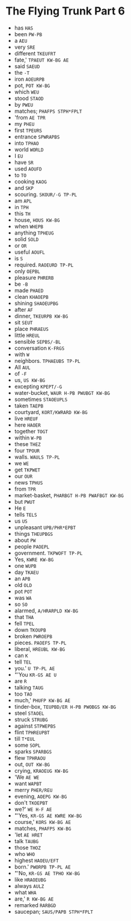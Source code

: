 # The Flying Trunk Part 6

* has `HAS`
* been `PW-PB`
* a `AEU`
* very `SRE`
* different `TKEUFRT`
* fate,' `TPAEUT KW-BG AE`
* said `SAEUD`
* the `-T`
* iron `AOEURPB`
* pot, `POT KW-BG`
* which `WEU`
* stood `STAOD`
* by `PWEU`
* matches; `PHAFPS STPH*FPLT`
* 'from `AE TPR`
* my `PHEU`
* first `TPEURS`
* entrance `SPWRAPBS`
* into `TPHAO`
* world `WORLD`
* I `EU`
* have `SR`
* used `AOUFD`
* to `TO`
* cooking `KAOG`
* and `SKP`
* scouring. `SKOUR/-G TP-PL`
* am `APL`
* in `TPH`
* this `TH`
* house, `HOUS KW-BG`
* when `WHEPB`
* anything `TPHEUG`
* solid `SOLD`
* or `OR`
* useful `AOUFL`
* is `S`
* required. `RAOEURD TP-PL`
* only `OEPBL`
* pleasure `PHRERB`
* be `-B`
* made `PHAED`
* clean `KHAOEPB`
* shining `SHAOEUPBG`
* after `AF`
* dinner, `TKEURPB KW-BG`
* sit `SEUT`
* place `PHRAEUS`
* little `HREUL`
* sensible `SEPBS/-BL`
* conversation `K-FRGS`
* with `W`
* neighbors. `TPHAEUBS TP-PL`
* All `AUL`
* of `-F`
* us, `US KW-BG`
* excepting `KPEPT/-G`
* water-bucket, `WAUR H-PB PWUBGT KW-BG`
* sometimes `STAOEUPLS`
* taken `TAEPB`
* courtyard, `KORT/KWRARD KW-BG`
* live `HREUF`
* here `HAOER`
* together `TOGT`
* within `W-PB`
* these `THEZ`
* four `TPOUR`
* walls. `WAULS TP-PL`
* we `WE`
* get `TKPWET`
* our `OUR`
* news `TPHUS`
* from `TPR`
* market-basket, `PHARBGT H-PB PWAFBGT KW-BG`
* but `PWUT`
* He `E`
* tells `TELS`
* us `US`
* unpleasant `UPB/PHR*EPBT`
* things `THEUPBGS`
* about `PW`
* people `PAOEPL`
* government. `TKPWOFT TP-PL`
* Yes, `KWRE KW-BG`
* one `WUPB`
* day `TKAEU`
* an `APB`
* old `OLD`
* pot `POT`
* was `WA`
* so `SO`
* alarmed, `A/HRARPLD KW-BG`
* that `THA`
* fell `TPEL`
* down `TKOUPB`
* broken `PWROEPB`
* pieces. `PAOEFS TP-PL`
* liberal, `HREUBL KW-BG`
* can `K`
* tell `TEL`
* you.' `U TP-PL AE`
* "'You `KR-GS AE U`
* are `R`
* talking `TAUG`
* too `TAO`
* much,' `PHUFP KW-BG AE`
* tinder-box, `TEUPBD/ER H-PB PWOBGS KW-BG`
* steel `STAOEL`
* struck `STRUBG`
* against `STPWEPBS`
* flint `TPHREUPBT`
* till `T*EUL`
* some `SOPL`
* sparks `SPARBGS`
* flew `TPHRAOU`
* out, `OUT KW-BG`
* crying, `KRAOEUG KW-BG`
* 'We `AE WE`
* want `WAPBT`
* merry `PHER/REU`
* evening, `AOEPG KW-BG`
* don't `TKOEPBT`
* we?' `WE H-F AE`
* "'Yes, `KR-GS AE KWRE KW-BG`
* course,' `KORS KW-BG AE`
* matches, `PHAFPS KW-BG`
* 'let `AE HRET`
* talk `TAUBG`
* those `THOZ`
* who `WHO`
* highest `HAOEU/EFT`
* born.' `PWORPB TP-PL AE`
* "'No, `KR-GS AE TPHO KW-BG`
* like `HRAOEUBG`
* always `AULZ`
* what `WHA`
* are,' `R KW-BG AE`
* remarked `RARBGD`
* saucepan; `SAUS/PAPB STPH*FPLT`
